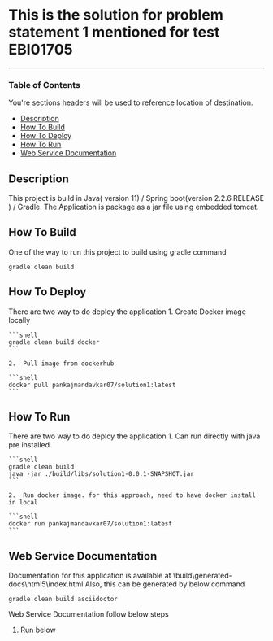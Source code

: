 # This is the solution for problem statement 1 mentioned for test EBI01705

---
### Table of Contents
You're sections headers will be used to reference location of destination.
- [Description](#description)
- [How To Build](#how-to-build)
- [How To Deploy](#how-to-deploy)
- [How To Run](#how-to-run)
- [Web Service Documentation](#web-service-documentation)

## Description

This project is build in Java( version 11) / Spring boot(version 2.2.6.RELEASE ) / Gradle. The Application is package as a jar file using embedded tomcat.

## How To Build

One of the way to run this project to build using gradle command

```shell
gradle clean build
```

## How To Deploy

There are two way to do deploy the application
	1.	Create Docker image locally
	
	```shell
	gradle clean build docker
	```
	
	2.	Pull image from dockerhub
	
	```shell
	docker pull pankajmandavkar07/solution1:latest
	```

## How To Run

There are two way to do deploy the application
	1.	Can run directly with java pre installed
	
	```shell
	gradle clean build
	java -jar ./build/libs/solution1-0.0.1-SNAPSHOT.jar
	```
	
	2.	Run docker image. for this approach, need to have docker install in local
	
	```shell
	docker run pankajmandavkar07/solution1:latest
	```

## Web Service Documentation

Documentation for this application is available at \build\generated-docs\html5\index.html
Also, this can be generated by below command

```shell
gradle clean build asciidoctor
```

Web Service Documentation follow below steps
1.	Run below